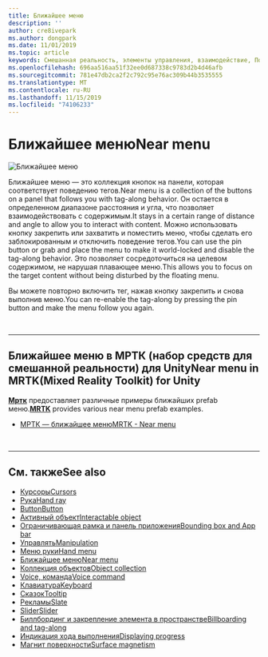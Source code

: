 ```yaml
---
title: Ближайшее меню
description: ''
author: cre8ivepark
ms.author: dongpark
ms.date: 11/01/2019
ms.topic: article
keywords: Смешанная реальность, элементы управления, взаимодействие, Пользовательский интерфейс, UX
ms.openlocfilehash: 696aa516aa51f32ee0d687338c9783d2b4d46afb
ms.sourcegitcommit: 781e47db2ca2f2c792c95e76ac309b44b3535555
ms.translationtype: MT
ms.contentlocale: ru-RU
ms.lasthandoff: 11/15/2019
ms.locfileid: "74106233"
---
```

# <a name="near-menu"></a><span data-ttu-id="68958-103">Ближайшее меню</span><span class="sxs-lookup"><span data-stu-id="68958-103">Near menu</span></span>

![Ближайшее меню](images/UX/UX_Hero_NearMenu.jpg)

<span data-ttu-id="68958-105">Ближайшее меню — это коллекция кнопок на панели, которая соответствует поведению тегов.</span><span class="sxs-lookup"><span data-stu-id="68958-105">Near menu is a collection of the buttons on a panel that follows you with tag-along behavior.</span></span> <span data-ttu-id="68958-106">Он остается в определенном диапазоне расстояния и угла, что позволяет взаимодействовать с содержимым.</span><span class="sxs-lookup"><span data-stu-id="68958-106">It stays in a certain range of distance and angle to allow you to interact with content.</span></span> <span data-ttu-id="68958-107">Можно использовать кнопку закрепить или захватить и поместить меню, чтобы сделать его заблокированным и отключить поведение тегов.</span><span class="sxs-lookup"><span data-stu-id="68958-107">You can use the pin button or grab and place the menu to make it world-locked and disable the tag-along behavior.</span></span> <span data-ttu-id="68958-108">Это позволяет сосредоточиться на целевом содержимом, не нарушая плавающее меню.</span><span class="sxs-lookup"><span data-stu-id="68958-108">This allows you to focus on the target content without being disturbed by the floating menu.</span></span>

<span data-ttu-id="68958-109">Вы можете повторно включить тег, нажав кнопку закрепить и снова выполнив меню.</span><span class="sxs-lookup"><span data-stu-id="68958-109">You can re-enable the tag-along by pressing the pin button and make the menu follow you again.</span></span>

<br>

---

## <a name="near-menu-in-mrtkmixed-reality-toolkit-for-unity"></a><span data-ttu-id="68958-110">Ближайшее меню в МРТК (набор средств для смешанной реальности) для Unity</span><span class="sxs-lookup"><span data-stu-id="68958-110">Near menu in MRTK(Mixed Reality Toolkit) for Unity</span></span>
<span data-ttu-id="68958-111">**[Мртк](https://github.com/Microsoft/MixedRealityToolkit-Unity)** предоставляет различные примеры ближайших prefab меню.</span><span class="sxs-lookup"><span data-stu-id="68958-111">**[MRTK](https://github.com/Microsoft/MixedRealityToolkit-Unity)** provides various near menu prefab examples.</span></span>

* [<span data-ttu-id="68958-112">МРТК — ближайшее меню</span><span class="sxs-lookup"><span data-stu-id="68958-112">MRTK - Near menu</span></span>](https://microsoft.github.io/MixedRealityToolkit-Unity/Documentation/README_NearMenu.html)


<br>

---


## <a name="see-also"></a><span data-ttu-id="68958-113">См. также</span><span class="sxs-lookup"><span data-stu-id="68958-113">See also</span></span>

* [<span data-ttu-id="68958-114">Курсоры</span><span class="sxs-lookup"><span data-stu-id="68958-114">Cursors</span></span>](cursors.md)
* [<span data-ttu-id="68958-115">Рука</span><span class="sxs-lookup"><span data-stu-id="68958-115">Hand ray</span></span>](point-and-commit.md)
* [<span data-ttu-id="68958-116">Button</span><span class="sxs-lookup"><span data-stu-id="68958-116">Button</span></span>](button.md)
* [<span data-ttu-id="68958-117">Активный объект</span><span class="sxs-lookup"><span data-stu-id="68958-117">Interactable object</span></span>](interactable-object.md)
* [<span data-ttu-id="68958-118">Ограничивающая рамка и панель приложения</span><span class="sxs-lookup"><span data-stu-id="68958-118">Bounding box and App bar</span></span>](app-bar-and-bounding-box.md)
* [<span data-ttu-id="68958-119">Управлять</span><span class="sxs-lookup"><span data-stu-id="68958-119">Manipulation</span></span>](direct-manipulation.md)
* [<span data-ttu-id="68958-120">Меню руки</span><span class="sxs-lookup"><span data-stu-id="68958-120">Hand menu</span></span>](hand-menu.md)
* [<span data-ttu-id="68958-121">Ближайшее меню</span><span class="sxs-lookup"><span data-stu-id="68958-121">Near menu</span></span>](near-menu.md)
* [<span data-ttu-id="68958-122">Коллекция объектов</span><span class="sxs-lookup"><span data-stu-id="68958-122">Object collection</span></span>](object-collection.md)
* [<span data-ttu-id="68958-123">Voice, команда</span><span class="sxs-lookup"><span data-stu-id="68958-123">Voice command</span></span>](voice-input.md)
* [<span data-ttu-id="68958-124">Клавиатура</span><span class="sxs-lookup"><span data-stu-id="68958-124">Keyboard</span></span>](keyboard.md)
* [<span data-ttu-id="68958-125">Сказок</span><span class="sxs-lookup"><span data-stu-id="68958-125">Tooltip</span></span>](tooltip.md)
* [<span data-ttu-id="68958-126">Рекламы</span><span class="sxs-lookup"><span data-stu-id="68958-126">Slate</span></span>](slate.md)
* [<span data-ttu-id="68958-127">Slider</span><span class="sxs-lookup"><span data-stu-id="68958-127">Slider</span></span>](slider.md)
* [<span data-ttu-id="68958-128">Биллбординг и закрепление элемента в пространстве</span><span class="sxs-lookup"><span data-stu-id="68958-128">Billboarding and tag-along</span></span>](billboarding-and-tag-along.md)
* [<span data-ttu-id="68958-129">Индикация хода выполнения</span><span class="sxs-lookup"><span data-stu-id="68958-129">Displaying progress</span></span>](progress.md)
* [<span data-ttu-id="68958-130">Магнит поверхности</span><span class="sxs-lookup"><span data-stu-id="68958-130">Surface magnetism</span></span>](surface-magnetism.md)
